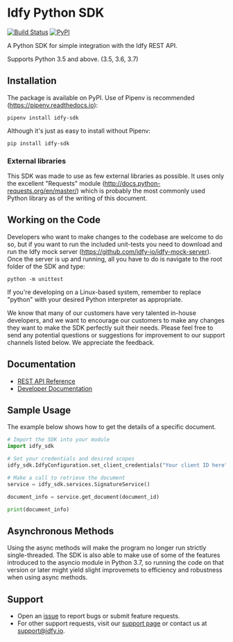 # Idfy Python SDK
[![Build Status](https://travis-ci.org/idfy-io/idfy-sdk-python.svg?branch=master)](https://travis-ci.org/idfy-io/idfy-sdk-python) [![PyPI](https://img.shields.io/pypi/v/idfy-sdk.svg)](https://pypi.org/project/idfy-sdk)

A Python SDK for simple integration with the Idfy REST API.

Supports Python 3.5 and above. (3.5, 3.6, 3.7)

## Installation
The package is available on PyPI. Use of Pipenv is recommended (https://pipenv.readthedocs.io):

    pipenv install idfy-sdk

Although it's just as easy to install without Pipenv:

    pip install idfy-sdk

### External libraries
This SDK was made to use as few external libraries as possible. It uses only the excellent "Requests" module (http://docs.python-requests.org/en/master/) which is probably the most commonly used Python library as of the writing of this document.

## Working on the Code
Developers who want to make changes to the codebase are welcome to do so, but if you want to run the included unit-tests you need to download and run the Idfy mock server (https://github.com/idfy-io/idfy-mock-server). Once the server is up and running, all you have to do is navigate to the root folder of the SDK and type:

    python -m unittest

If you're developing on a Linux-based system, remember to replace "python" with your desired Python interpreter as appropriate.

We know that many of our customers have very talented in-house developers, and we want to encourage our customers to make any changes they want to make the SDK perfectly suit their needs. Please feel free to send any potential questions or suggestions for improvement to our support channels listed below. We appreciate the feedback.

## Documentation
- [REST API Reference](https://developer.signicat.io/apis/overview.html)
- [Developer Documentation](https://developer.idfy.io/docs)


## Sample Usage
The example below shows how to get the details of a specific document.

```python
# Import the SDK into your module
import idfy_sdk

# Set your credentials and desired scopes
idfy_sdk.IdfyConfiguration.set_client_credentials("Your client ID here", "Your client secret here", ["A list containing all your desired scopes (see documentation)"])

# Make a call to retrieve the document
service = idfy_sdk.services.SignatureService()

document_info = service.get_document(document_id)

print(document_info)
```

## Asynchronous Methods
Using the async methods will make the program no longer run strictly single-threaded. The SDK is also able to make use of some of the features introduced to the asyncio module in Python 3.7, so running the code on that version or later might yield slight improvemets to efficiency and robustness when using async methods.

## Support
- Open an [issue](https://github.com/idfy-io/idfy-sdk-python/issues) to report bugs or submit feature requests.
- For other support requests, visit our [support page](https://support.idfy.io) or contact us at [support@idfy.io](mailto:support@idfy.io).
